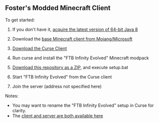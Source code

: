 ## Foster's Modded Minecraft Client

To get started:

1. If you don't have it, [acquire the latest version of 64-bit Java 8](http://www.java.com/en/download/windows-64bit.jsp)

2. Download the [base Minecraft client from Mojang/Microsoft](http://s3.amazonaws.com/Minecraft.Download/launcher/Minecraft.jar)

3. [Download the Curse Client](http://mods.curse.com/client)

4. Run curse and install the "FTB Infinity Evolved" Minecraft modpack

5. [Download this repository as a ZIP](https://github.com/unlimitedgore/Minecraft-Client/archive/master.zip), and execute setup.bat

6. Start "FTB Infinity Evolved" from the Curse client

7. Join the server (address not specified here)

Notes:
* You may want to rename the "FTB Infinity Evolved" setup in Curse for clarity.
* The [client and server are both available here](https://github.com/unlimitedgore/Minecraft)
